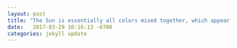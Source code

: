 ```yaml
---
layout: post
title: "The Sun is essentially all colors mixed together, which appear to our eyes as white. || http://solar-center.stanford.edu/SID/activities/GreenSun.html"
date:   2017-03-29 16:16:13 -0700
categories: jekyll update
---
```

